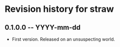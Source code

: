 # Revision history for straw

## 0.1.0.0 -- YYYY-mm-dd

* First version. Released on an unsuspecting world.
